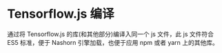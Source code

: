 # Tensorflow.js 编译

通过将 Tensorflow.js 的库(和其他部分)编译入同一个 js 文件，此 js 文件符合 ES5 标准，便于 Nashorn 引擎加载，也便于应用 npm 或者 yarn 上的其他库。